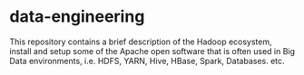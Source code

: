 # data-engineering
This repository contains a brief description of the Hadoop ecosystem, install and setup some of the Apache open software that is often used in Big Data environments, i.e. HDFS, YARN, Hive, HBase, Spark, Databases. etc.
